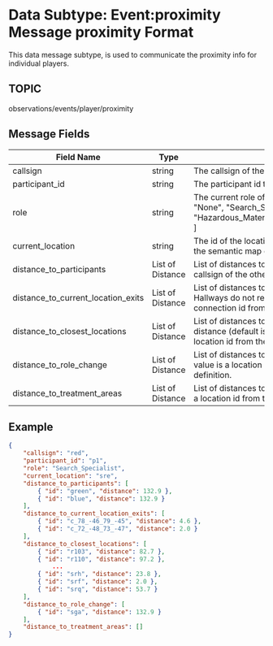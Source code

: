 # Data Subtype: Event:proximity Message proximity Format
This data message subtype, is used to communicate the proximity info for individual players.

## TOPIC

observations/events/player/proximity

## Message Fields

| Field Name | Type | Description
| --- | --- | ---|
| callsign | string | The callsign of the player |
| participant_id | string | The participant id this data is associated with |
| role | string | The current role of the player. From ENUM --> [ "None", "Search_Specialist", "Hazardous_Material_Specialist","Medical_Specialist" ] |
| current_location | string | The id of the location the player is currently in from the semantic map definition |
| distance_to_participants | List of Distance | List of distances to other players the 'id' value is the callsign of the other player |
| distance_to_current_location_exits | List of Distance | List of distances to the exits for the current location.  Hallways do not report exits and the 'id' value is a connection id from the semantic map definition |
| distance_to_closest_locations | List of Distance | List of distances to locations within a specified distance (default is 100 blocks).  The 'id' value is a location id from the semantic map definition. |
| distance_to_role_change | List of Distance | List of distances to role change locations.  The 'id' value is a location id from the semantic map definition. |
| distance_to_treatment_areas | List of Distance | List of distances to treatment areas.  The 'id' value is a location id from the semantic map definition. |

## Example

```json
{
    "callsign": "red",
    "participant_id": "p1",
    "role": "Search_Specialist",
    "current_location": "sre",
    "distance_to_participants": [ 
        { "id": "green", "distance": 132.9 },
        { "id": "blue", "distance": 132.9 }
    ],
    "distance_to_current_location_exits": [
        { "id": "c_78_-46_79_-45", "distance": 4.6 },
        { "id": "c_72_-48_73_-47", "distance": 2.0 }
    ],
    "distance_to_closest_locations": [
        { "id": "r103", "distance": 82.7 },
        { "id": "r110", "distance": 97.2 },
            ...
        { "id": "srh", "distance": 23.8 },
        { "id": "srf", "distance": 2.0 },
        { "id": "srq", "distance": 53.7 }
    ],
    "distance_to_role_change": [
        { "id": "sga", "distance": 132.9 }
    ],
    "distance_to_treatment_areas": []
}
```